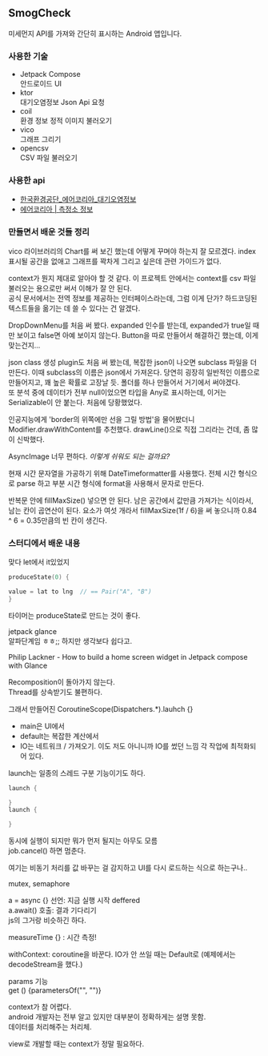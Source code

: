 ## SmogCheck
미세먼지 API를 가져와 간단히 표시하는 Android 앱입니다.

### 사용한 기술
- Jetpack Compose  
안드로이드 UI
- ktor  
대기오염정보 Json Api 요청
- coil  
환경 정보 정적 이미지 불러오기
- vico  
그래프 그리기
- opencsv  
CSV 파일 불러오기

### 사용한 api
- [한국환경공단_에어코리아_대기오염정보](https://www.data.go.kr/data/15073861/openapi.do)
- [에어코리아 | 측정소 정보](https://airkorea.or.kr/web/stationInfo?pMENU_NO=93)

### 만들면서 배운 것들 정리
vico 라이브러리의 Chart를 써 보긴 했는데 어떻게 꾸며야 하는지 잘 모르겠다.
index 표시될 공간을 없애고 그래프를 꽉차게 그리고 싶은데 관련 가이드가 없다.

context가 뭔지 제대로 알아야 할 것 같다.
이 프로젝트 안에서는 context를 csv 파일 불러오는 용으로만 써서 이해가 잘 안 된다.  
공식 문서에서는 전역 정보를 제공하는 인터페이스라는데, 그럼 이게 단가? 하드코딩된 텍스트들을 옮기는 데 쓸 수 있다는 건 알겠다.

DropDownMenu를 처음 써 봤다. 
expanded 인수를 받는데, expanded가 true일 때만 보이고 false면 아예 보이지 않는다.
Button을 따로 만들어서 해결하긴 했는데, 이게 맞는건지...

json class 생성 plugin도 처음 써 봤는데, 복잡한 json이 나오면 subclass 파일을 더 만든다.
이때 subclass의 이름은 json에서 가져온다.
당연히 굉장히 일반적인 이름으로 만들어지고, 꽤 높은 확률로 고장날 듯. 폴더를 하나 만들어서 거기에서 써야겠다.  
또 분석 중에 데이터가 전부 null이었으면 타입을 Any로 표시하는데, 이거는 Serializable이 안 붙는다. 처음에 당황했었다.

인공지능에게 'border의 위쪽에만 선을 그릴 방법'을 물어봤더니 Modifier.drawWithContent를 추천했다. 
drawLine()으로 직접 그리라는 건데, 좀 많이 신박했다.

AsyncImage 너무 편하다. _이렇게 쉬워도 되는 걸까요?_

현재 시간 문자열을 가공하기 위해 DateTimeformatter를 사용했다.
전체 시간 형식으로 parse 하고 부분 시간 형식에 format을 사용해서 문자로 만든다.

반복문 안에 fillMaxSize() 넣으면 안 된다.
남은 공간에서 값만큼 가져가는 식이라서, 남는 칸이 곱연산이 된다. 요소가 여섯 개라서 fillMaxSize(1f / 6)을 써 놓으니까 0.84 ^ 6 = 0.35만큼의 빈 칸이 생긴다.

### 스터디에서 배운 내용
맞다 let에서 it있었지

```kotlin
produceState(0) {

value = lat to lng  // == Pair("A", "B")
}
```
타이머는 produceState로 만드는 것이 좋다.

jetpack glance  
알파단계임 ㅎㅎ;;
하지만 생각보다 쉽다고.

Philip Lackner - How to build a home screen widget in Jetpack compose with Glance

Recomposition이 돌아가지 않는다.  
Thread를 상속받기도 불편하다.

그래서 만들어진 CoroutineScope(Dispatchers.*).lauhch {}  
- main은 UI에서
- default는 복잡한 계산에서
- IO는 네트워크 / 가져오기. 이도 저도 아니니까 IO를 썼던 느낌
각 작업에 최적화되어 있다.

launch는 일종의 스레드 구분 기능이기도 하다.
```kotlin
launch {

}
launch {

}
```
동시에 실행이 되지만 뭐가 먼저 될지는 아무도 모름  
job.cancel() 하면 멈춘다.

여기는 비동기 처리를 값 바꾸는 걸 감지하고 UI를 다시 로드하는 식으로 하는구나..

mutex, semaphore 

a = async {} 선언: 지금 실행 시작 deffered  
a.await() 호출: 결과 기다리기  
js의 그거랑 비슷하긴 하다.

measureTime {} : 시간 측정!

withContext: coroutine을 바꾼다. IO가 안 쓰일 때는 Default로 (예제에서는 decodeStream을 했다.)

params 기능  
get () {parametersOf("", "")}

context가 참 어렵다.  
android 개발자는 전부 알고 있지만 대부분이 정확하게는 설명 못함.  
데이터를 처리해주는 처리체.  

view로 개발할 때는 context가 정말 필요하다.
